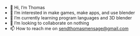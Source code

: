 - 👋 Hi, I’m Thomas
- 👀 I’m interested in make games, make apps, and use blender 
- 🌱 I’m currently learning program languages and 3D blender
- 💞️ I’m looking to collaborate on nothing
- 📫 How to reach me on sendthomasmensage@gmail.com

<!---
Thomaskynol/Thomaskynol is a ✨ special ✨ repository because its `README.md` (this file) appears on your GitHub profile.
You can click the Preview link to take a look at your changes.
--->
